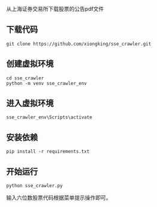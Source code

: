从上海证券交易所下载股票的公告pdf文件

## 下载代码

```
git clone https://github.com/xiongking/sse_crawler.git
```

## 创建虚拟环境
```
cd sse_crawler
python -m venv sse_crawler_env
```
## 进入虚拟环境
```
sse_crawler_env\Scripts\activate
```

## 安装依赖
```
pip install -r requirements.txt
```

## 开始运行

```
python sse_crawler.py
```

输入六位数股票代码根据菜单提示操作即可。
